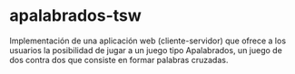 # apalabrados-tsw
Implementación de una aplicación web (cliente-servidor) que ofrece a los usuarios la posibilidad de jugar a un juego tipo Apalabrados, un juego de dos contra dos que consiste en formar palabras cruzadas.
